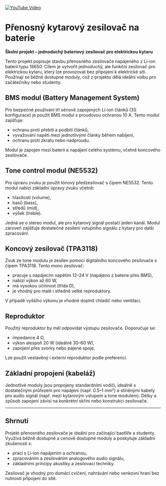 [![YouTube Video](https://img.youtube.com/vi/7zmBu_WaYcY/0.jpg)](https://youtu.be/7zmBu_WaYcY)
# Přenosný kytarový zesilovač na baterie

**Školní projekt – jednoduchý bateriový zesilovač pro elektrickou kytaru**

Tento projekt popisuje stavbu přenosného zesilovače napájeného z Li-ion baterií typu 18650. Cílem je vytvořit jednoduchý, ale funkční zesilovač pro elektrickou kytaru, který lze provozovat bez připojení k elektrické síti. Používají se běžně dostupné moduly, což z projektu dělá ideální volbu pro začátečníky nebo studenty.

## BMS modul (Battery Management System)

Pro bezpečné používání tří sériově zapojených Li-ion článků (3S konfigurace) je použit BMS modul s proudovou ochranou 10 A. Tento modul zajišťuje:

- ochranu proti přebití a podbití článků,
- vyvažování napětí mezi jednotlivými články během nabíjení,
- ochranu proti zkratu nebo nadproudu.

Modul je zapojen mezi baterii a napájení celého systému, včetně koncového zesilovače.

## Tone control modul (NE5532)

Pro úpravu zvuku je použit tónový předzesilovač s čipem NE5532. Tento modul nabízí základní úpravy zvuku včetně:

- hlasitosti (volume),
- basů (bass),
- středů (mid),
- výšek (treble).

Jedná se o stereo modul, ale pro kytarový signál postačí jeden kanál. Modul zároveň zajišťuje dostatečné zesílení vstupního signálu z kytary pro další zpracování.

## Koncový zesilovač (TPA3118)

Zvuk ze tone modulu je zesílen pomocí digitálního koncového zesilovače s čipem TPA3118. Tento mono zesilovač:

- pracuje s napájecím napětím 12–24 V (napájeno z baterie přes BMS),
- nabízí výkon až 60 W,
- má vysokou účinnost (třída D),
- je vhodný pro malé i středně velké reproduktory.

V případě vyššího výkonu je vhodné doplnit chladič nebo ventilaci.

## Reproduktor

Použitý reproduktor by měl odpovídat výstupu zesilovače. Doporučuje se:

- impedance 4 Ω,
- výkon alespoň 20 W (ideálně 30–60 W),
- zapojení přes svorky nebo pájené spoje.

Lze použít vestavěný i externí reproduktor podle preferencí.

## Základní propojení (kabeláž)

Jednotlivé moduly jsou propojeny standardními vodiči, ideálně s dostatečným průřezem pro napájení (např. 0.5–1 mm²) a stíněnými kabely pro audio signál (např. mezi kytarovým vstupem a tone modulem). Délky a způsob zapojení závisí na konkrétní skříni nebo konstrukci zesilovače.

---

## Shrnutí

Projekt přenosného zesilovače je ideální pro začínající bastlíře a studenty. Využívá běžně dostupné a cenově dostupné moduly a poskytuje základní zkušenosti s:

- prací s Li-ion napájením a ochranou,
- zpracováním a zesilováním analogového audio signálu,
- základními principy akustiky a zesilovací techniky.

Zesilovač je vhodný pro domácí cvičení, nahrávání nebo venkovní hraní bez nutnosti připojení do sítě.

